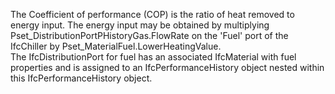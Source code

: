﻿The Coefficient of performance (COP) is the ratio of heat removed to energy input. 
The energy input may be obtained by multiplying 
Pset_DistributionPortPHistoryGas.FlowRate on the 'Fuel' port of the IfcChiller by Pset_MaterialFuel.LowerHeatingValue.  
The IfcDistributionPort for fuel has an associated IfcMaterial with fuel properties and is assigned to an IfcPerformanceHistory object nested within this IfcPerformanceHistory object.
